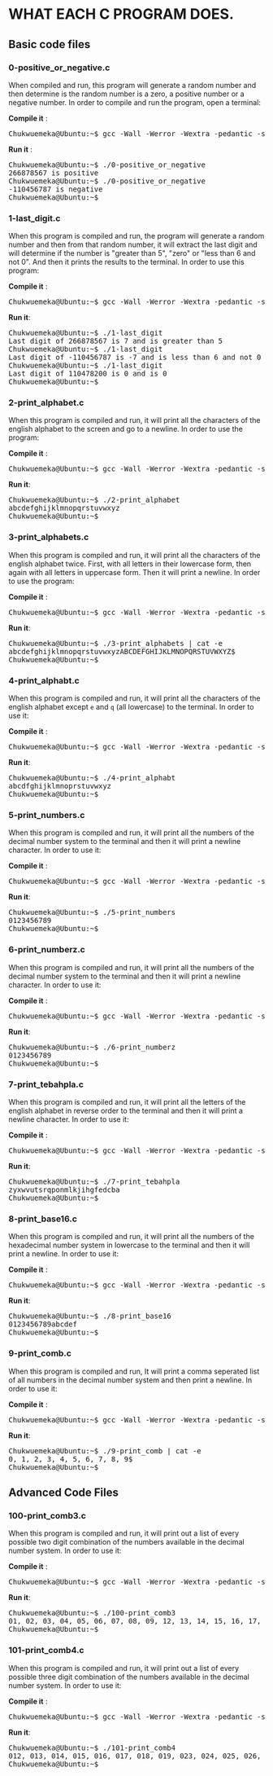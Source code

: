 # WHAT EACH C PROGRAM DOES.

## Basic code files

### 0-positive_or_negative.c
When compiled and run, this program will generate a random number and then determine is the random number is a zero, a positive number or a negative number. In order to compile and run the program, open a terminal:

**Compile it** :
<pre>
Chukwuemeka@Ubuntu:~$ gcc -Wall -Werror -Wextra -pedantic -std=gnu89 0-positive_or_negative.c -o 0-positive_or_negative
</pre>

**Run it** : 
<pre>
Chukwuemeka@Ubuntu:~$ ./0-positive_or_negative
266878567 is positive
Chukwuemeka@Ubuntu:~$ ./0-positive_or_negative
-110456787 is negative
Chukwuemeka@Ubuntu:~$ _ 
</pre>

### 1-last_digit.c
When this program is compiled and run, the program will generate a random number and then from that random number, it will extract the last digit and will determine if the number is "greater than 5", "zero" or "less than 6 and not 0". And then it prints the results to the terminal. In order to use this program:

**Compile it** : 
<pre>
Chukwuemeka@Ubuntu:~$ gcc -Wall -Werror -Wextra -pedantic -std=gnu89 1-last_digit.c -o 1-last_digit
</pre>

**Run it**:   
<pre>
Chukwuemeka@Ubuntu:~$ ./1-last_digit
Last digit of 266878567 is 7 and is greater than 5
Chukwuemeka@Ubuntu:~$ ./1-last_digit
Last digit of -110456787 is -7 and is less than 6 and not 0
Chukwuemeka@Ubuntu:~$ ./1-last_digit
Last digit of 110478200 is 0 and is 0
Chukwuemeka@Ubuntu:~$ _
</pre>

### 2-print_alphabet.c
When this program is compiled and run, it will print all the characters of the english alphabet to the screen and go to a newline. In order to use the program: 

**Compile it** : 
<pre>
Chukwuemeka@Ubuntu:~$ gcc -Wall -Werror -Wextra -pedantic -std=gnu89 2-print_alphabet.c -o 2-print_alphabet
</pre>

**Run it**:   
<pre>
Chukwuemeka@Ubuntu:~$ ./2-print_alphabet
abcdefghijklmnopqrstuvwxyz
Chukwuemeka@Ubuntu:~$ _
</pre>

### 3-print_alphabets.c
When this program is compiled and run, it will print all the characters of the english alphabet twice. First, with all letters in their lowercase form, then again with all letters in uppercase form. Then it will print a newline. In order to use the program:

**Compile it** : 
<pre>
Chukwuemeka@Ubuntu:~$ gcc -Wall -Werror -Wextra -pedantic -std=gnu89 3-print_alphabets.c -o 3-print_alphabets
</pre>

**Run it**:   
<pre>
Chukwuemeka@Ubuntu:~$ ./3-print_alphabets | cat -e
abcdefghijklmnopqrstuvwxyzABCDEFGHIJKLMNOPQRSTUVWXYZ$
Chukwuemeka@Ubuntu:~$ _
</pre>

### 4-print_alphabt.c
When this program is compiled and run, it will print all the characters of the english alphabet except `e` and `q` (all lowercase) to the terminal. In order to use it: 

**Compile it** : 
<pre>
Chukwuemeka@Ubuntu:~$ gcc -Wall -Werror -Wextra -pedantic -std=gnu89 4-print_alphabt.c -o 4-print_alphabt
</pre>

**Run it**:   
<pre>
Chukwuemeka@Ubuntu:~$ ./4-print_alphabt
abcdfghijklmnoprstuvwxyz
Chukwuemeka@Ubuntu:~$ _
</pre>

### 5-print_numbers.c
When this program is compiled and run, it will print all the numbers of the decimal number system to the terminal and then it will print a newline character. In order to use it: 

**Compile it** : 
<pre>
Chukwuemeka@Ubuntu:~$ gcc -Wall -Werror -Wextra -pedantic -std=gnu89 5-print_numbers.c -o 5-print_numbers
</pre>

**Run it**:   
<pre>
Chukwuemeka@Ubuntu:~$ ./5-print_numbers
0123456789
Chukwuemeka@Ubuntu:~$ _
</pre>

### 6-print_numberz.c
When this program is compiled and run, it will print all the numbers of the decimal number system to the terminal and then it will print a newline character. In order to use it: 

**Compile it** : 
<pre>
Chukwuemeka@Ubuntu:~$ gcc -Wall -Werror -Wextra -pedantic -std=gnu89 6-print_numberz.c -o 6-print_numberz
</pre>

**Run it**:   
<pre>
Chukwuemeka@Ubuntu:~$ ./6-print_numberz
0123456789
Chukwuemeka@Ubuntu:~$ _
</pre>

### 7-print_tebahpla.c

When this program is compiled and run, it will print all the letters of the english alphabet in reverse order to the terminal and then it will print a newline character. In order to use it: 

**Compile it** : 
<pre>
Chukwuemeka@Ubuntu:~$ gcc -Wall -Werror -Wextra -pedantic -std=gnu89 7-print_tebahpla.c -o 7-print_tebahpla
</pre>

**Run it**:   
<pre>
Chukwuemeka@Ubuntu:~$ ./7-print_tebahpla
zyxwvutsrqponmlkjihgfedcba
Chukwuemeka@Ubuntu:~$ _
</pre>

### 8-print_base16.c

When this program is compiled and run, it will print all the numbers of the hexadecimal number system in lowercase to the terminal and then it will print a newline. In order to use it: 

**Compile it** : 
<pre>
Chukwuemeka@Ubuntu:~$ gcc -Wall -Werror -Wextra -pedantic -std=gnu89 8-print_base16.c -o 8-print_base16
</pre>

**Run it**:   
<pre>
Chukwuemeka@Ubuntu:~$ ./8-print_base16
0123456789abcdef
Chukwuemeka@Ubuntu:~$ _
</pre>

### 9-print_comb.c
When this program is compiled and run, It will print a comma seperated list of all numbers in the decimal number system and then print a newline. In order to use it:

**Compile it** : 
<pre>
Chukwuemeka@Ubuntu:~$ gcc -Wall -Werror -Wextra -pedantic -std=gnu89 9-print_comb.c -o 9-print_comb
</pre>

**Run it**:   
<pre>
Chukwuemeka@Ubuntu:~$ ./9-print_comb | cat -e
0, 1, 2, 3, 4, 5, 6, 7, 8, 9$
Chukwuemeka@Ubuntu:~$ _
</pre>



## Advanced Code Files

### 100-print_comb3.c
When this program is compiled and run, it will print out a list of every possible two digit combination of the numbers available in the decimal number system. In order to use it: 

**Compile it** : 
<pre>
Chukwuemeka@Ubuntu:~$ gcc -Wall -Werror -Wextra -pedantic -std=gnu89 100-print_comb3.c -o 100-print_comb3
</pre>

**Run it**:   
<pre>
Chukwuemeka@Ubuntu:~$ ./100-print_comb3
01, 02, 03, 04, 05, 06, 07, 08, 09, 12, 13, 14, 15, 16, 17, 18, 19, 23, 24, 25, 26, 27, 28, 29, 34, 35, 36, 37, 38, 39, 45, 46, 47, 48, 49, 56, 57, 58, 59, 67, 68, 69, 78, 79, 89
Chukwuemeka@Ubuntu:~$ _
</pre>

### 101-print_comb4.c

When this program is compiled and run, it will print out a list of every possible three digit combination of the numbers available in the decimal number system. In order to use it: 

**Compile it** : 
<pre>
Chukwuemeka@Ubuntu:~$ gcc -Wall -Werror -Wextra -pedantic -std=gnu89 101-print_comb4.c -o 101-print_comb4
</pre>

**Run it**:   
<pre>
Chukwuemeka@Ubuntu:~$ ./101-print_comb4
012, 013, 014, 015, 016, 017, 018, 019, 023, 024, 025, 026, 027, 028, 029, 034, 035, 036, 037, 038, 039, 045, 046, 047, 048, 049, 056, 057, 058, 059, 067, 068, 069, 078, 079, 089, 123, 124, 125, 126, 127, 128, 129, 134, 135, 136, 137, 138, 139, 145, 146, 147, 148, 149, 156, 157, 158, 159, 167, 168, 169, 178, 179, 189, 234, 235, 236, 237, 238, 239, 245, 246, 247, 248, 249, 256, 257, 258, 259, 267, 268, 269, 278, 279, 289, 345, 346, 347, 348, 349, 356, 357, 358, 359, 367, 368, 369, 378, 379, 389, 456, 457, 458, 459, 467, 468, 469, 478, 479, 489, 567, 568, 569, 578, 579, 589, 678, 679, 689, 789
Chukwuemeka@Ubuntu:~$ _
</pre>












